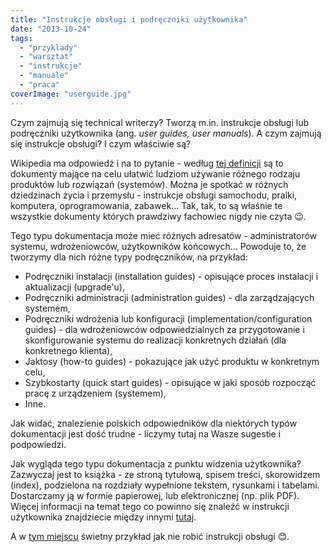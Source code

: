 ```yaml
---
title: "Instrukcje obsługi i podręczniki użytkownika"
date: "2013-10-24"
tags:
  - "przyklady"
  - "warsztat"
  - "instrukcje"
  - "manuale"
  - "praca"
coverImage: "userguide.jpg"
---
```


Czym zajmują się technical writerzy? Tworzą m.in. instrukcje obsługi lub
podręczniki użytkownika (ang. _user guides, user manuals_). A czym zajmują się
instrukcje obsługi? I czym właściwie są?

Wikipedia ma odpowiedź i na to pytanie - według
[tej definicji](http://en.wikipedia.org/wiki/User_guide) są to dokumenty mające
na celu ułatwić ludziom używanie różnego rodzaju produktów lub rozwiązań
(systemów). Można je spotkać w różnych dziedzinach życia i przemysłu -
instrukcje obsługi samochodu, pralki, komputera, oprogramowania, zabawek... Tak,
tak, to są właśnie te wszystkie dokumenty których prawdziwy fachowiec nigdy nie
czyta 😉.

Tego typu dokumentacja może mieć różnych adresatów - administratorów systemu,
wdrożeniowców, użytkowników końcowych... Powoduje to, że tworzymy dla nich różne
typy podręczników, na przykład:

- Podręczniki instalacji (installation guides) - opisujące proces instalacji i
  aktualizacji (upgrade'u),
- Podręczniki administracji (administration guides) - dla zarządzających
  systemem,
- Podręczniki wdrożenia lub konfiguracji (implementation/configuration guides) -
  dla wdrożeniowców odpowiedzialnych za przygotowanie i skonfigurowanie systemu
  do realizacji konkretnych działań (dla konkretnego klienta),
- Jaktosy (how-to guides) - pokazujące jak użyć produktu w konkretnym celu,
- Szybkostarty (quick start guides) - opisujące w jaki sposób rozpocząć pracę z
  urządzeniem (systemem),
- Inne.

Jak widać, znalezienie polskich odpowiedników dla niektórych typów dokumentacji
jest dość trudne - liczymy tutaj na Wasze sugestie i podpowiedzi.

Jak wygląda tego typu dokumentacja z punktu widzenia użytkownika? Zazwyczaj jest
to książka - ze stroną tytułową, spisem treści, skorowidzem (index), podzielona
na rozdziały wypełnione tekstem, rysunkami i tabelami. Dostarczamy ją w formie
papierowej, lub elektronicznej (np. plik PDF). Więcej informacji na temat tego
co powinno się znaleźć w instrukcji użytkownika znajdziecie między innymi
[tutaj](http://www.prismnet.com/~hcexres/textbook/user_guides.html).

A w [tym miejscu](http://imgrin.pl/meme/4492#.UmTww6BM_1w.link) świetny przykład
jak nie robić instrukcji obsługi 😊.
